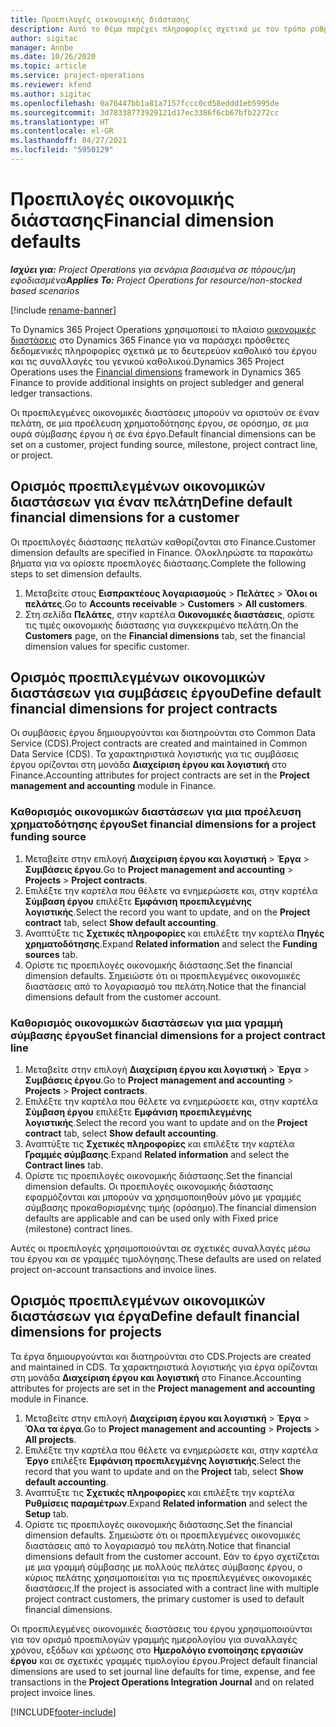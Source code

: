 ```yaml
---
title: Προεπιλογές οικονομικής διάστασης
description: Αυτό το θέμα παρέχει πληροφορίες σχετικά με τον τρόπο ρύθμισης των προεπιλογών οικονομικής διάστασης.
author: sigitac
manager: Annbe
ms.date: 10/26/2020
ms.topic: article
ms.service: project-operations
ms.reviewer: kfend
ms.author: sigitac
ms.openlocfilehash: 0a76447bb1a81a7157fccc0cd58eddd1eb5995de
ms.sourcegitcommit: 3d78338773929121d17ec3386f6cb67bfb2272cc
ms.translationtype: HT
ms.contentlocale: el-GR
ms.lasthandoff: 04/27/2021
ms.locfileid: "5950129"
---
```

# <a name="financial-dimension-defaults"></a><span data-ttu-id="8ee50-103">Προεπιλογές οικονομικής διάστασης</span><span class="sxs-lookup"><span data-stu-id="8ee50-103">Financial dimension defaults</span></span>

<span data-ttu-id="8ee50-104">_**Ισχύει για:** Project Operations για σενάρια βασισμένα σε πόρους/μη εφοδιασμένα_</span><span class="sxs-lookup"><span data-stu-id="8ee50-104">_**Applies To:** Project Operations for resource/non-stocked based scenarios_</span></span>

[!include [rename-banner](~/includes/cc-data-platform-banner.md)]

<span data-ttu-id="8ee50-105">Το Dynamics 365 Project Operations χρησιμοποιεί το πλαίσιο [οικονομικές διαστάσεις](/dynamics365/finance/general-ledger/financial-dimensions) στο Dynamics 365 Finance για να παράσχει πρόσθετες δεδομενικές πληροφορίες σχετικά με το δευτερεύον καθολικό του έργου και τις συναλλαγές του γενικού καθολικού.</span><span class="sxs-lookup"><span data-stu-id="8ee50-105">Dynamics 365 Project Operations uses the [Financial dimensions](/dynamics365/finance/general-ledger/financial-dimensions) framework in Dynamics 365 Finance to provide additional insights on project subledger and general ledger transactions.</span></span>

<span data-ttu-id="8ee50-106">Οι προεπιλεγμένες οικονομικές διαστάσεις μπορούν να οριστούν σε έναν πελάτη, σε μια προέλευση χρηματοδότησης έργου, σε ορόσημο, σε μια ουρά σύμβασης έργου ή σε ένα έργο.</span><span class="sxs-lookup"><span data-stu-id="8ee50-106">Default financial dimensions can be set on a customer, project funding source, milestone, project contract line, or project.</span></span>

## <a name="define-default-financial-dimensions-for-a-customer"></a><span data-ttu-id="8ee50-107">Ορισμός προεπιλεγμένων οικονομικών διαστάσεων για έναν πελάτη</span><span class="sxs-lookup"><span data-stu-id="8ee50-107">Define default financial dimensions for a customer</span></span>

<span data-ttu-id="8ee50-108">Οι προεπιλογές διάστασης πελατών καθορίζονται στο Finance.</span><span class="sxs-lookup"><span data-stu-id="8ee50-108">Customer dimension defaults are specified in Finance.</span></span> <span data-ttu-id="8ee50-109">Ολοκληρώστε τα παρακάτω βήματα για να ορίσετε προεπιλογές διάστασης.</span><span class="sxs-lookup"><span data-stu-id="8ee50-109">Complete the following steps to set dimension defaults.</span></span>

1. <span data-ttu-id="8ee50-110">Μεταβείτε στους **Εισπρακτέους λογαριασμούς** > **Πελάτες** > **Όλοι οι πελάτες**.</span><span class="sxs-lookup"><span data-stu-id="8ee50-110">Go to **Accounts receivable** > **Customers** > **All customers**.</span></span>
2. <span data-ttu-id="8ee50-111">Στη σελίδα **Πελάτες**, στην καρτέλα **Οικονομικές διαστάσεις**, ορίστε τις τιμές οικονομικής διάστασης για συγκεκριμένο πελάτη.</span><span class="sxs-lookup"><span data-stu-id="8ee50-111">On the **Customers** page, on the **Financial dimensions** tab, set the financial dimension values for specific customer.</span></span>

## <a name="define-default-financial-dimensions-for-project-contracts"></a><span data-ttu-id="8ee50-112">Ορισμός προεπιλεγμένων οικονομικών διαστάσεων για συμβάσεις έργου</span><span class="sxs-lookup"><span data-stu-id="8ee50-112">Define default financial dimensions for project contracts</span></span>

<span data-ttu-id="8ee50-113">Οι συμβάσεις έργου δημιουργούνται και διατηρούνται στο Common Data Service (CDS).</span><span class="sxs-lookup"><span data-stu-id="8ee50-113">Project contracts are created and maintained in Common Data Service (CDS).</span></span> <span data-ttu-id="8ee50-114">Τα χαρακτηριστικά λογιστικής για τις συμβάσεις έργου ορίζονται στη μονάδα **Διαχείριση έργου και λογιστική** στο Finance.</span><span class="sxs-lookup"><span data-stu-id="8ee50-114">Accounting attributes for project contracts are set in the **Project management and accounting** module in Finance.</span></span>

### <a name="set-financial-dimensions-for-a-project-funding-source"></a><span data-ttu-id="8ee50-115">Καθορισμός οικονομικών διαστάσεων για μια προέλευση χρηματοδότησης έργου</span><span class="sxs-lookup"><span data-stu-id="8ee50-115">Set financial dimensions for a project funding source</span></span>

1. <span data-ttu-id="8ee50-116">Μεταβείτε στην επιλογή **Διαχείριση έργου και λογιστική** > **Έργα** > **Συμβάσεις έργου**.</span><span class="sxs-lookup"><span data-stu-id="8ee50-116">Go to **Project management and accounting** > **Projects** > **Project contracts**.</span></span>
2. <span data-ttu-id="8ee50-117">Επιλέξτε την καρτέλα που θέλετε να ενημερώσετε και, στην καρτέλα **Σύμβαση έργου** επιλέξτε **Εμφάνιση προεπιλεγμένης λογιστικής**.</span><span class="sxs-lookup"><span data-stu-id="8ee50-117">Select the record you want to update, and on the **Project contract** tab, select **Show default accounting**.</span></span>
3. <span data-ttu-id="8ee50-118">Αναπτύξτε τις **Σχετικές πληροφορίες** και επιλέξτε την καρτέλα **Πηγές χρηματοδότησης**.</span><span class="sxs-lookup"><span data-stu-id="8ee50-118">Expand **Related information** and select the **Funding sources** tab.</span></span>
4. <span data-ttu-id="8ee50-119">Ορίστε τις προεπιλογές οικονομικής διάστασης.</span><span class="sxs-lookup"><span data-stu-id="8ee50-119">Set the financial dimension defaults.</span></span> <span data-ttu-id="8ee50-120">Σημειώστε ότι οι προεπιλεγμένες οικονομικές διαστάσεις από το λογαριασμό του πελάτη.</span><span class="sxs-lookup"><span data-stu-id="8ee50-120">Notice that the financial dimensions default from the customer account.</span></span>

### <a name="set-financial-dimensions-for-a-project-contract-line"></a><span data-ttu-id="8ee50-121">Καθορισμός οικονομικών διαστάσεων για μια γραμμή σύμβασης έργου</span><span class="sxs-lookup"><span data-stu-id="8ee50-121">Set financial dimensions for a project contract line</span></span>

1. <span data-ttu-id="8ee50-122">Μεταβείτε στην επιλογή **Διαχείριση έργου και λογιστική** > **Έργα** > **Συμβάσεις έργου**.</span><span class="sxs-lookup"><span data-stu-id="8ee50-122">Go to **Project management and accounting** > **Projects** > **Project contracts**.</span></span>
2. <span data-ttu-id="8ee50-123">Επιλέξτε την καρτέλα που θέλετε να ενημερώσετε και, στην καρτέλα **Σύμβαση έργου** επιλέξτε **Εμφάνιση προεπιλεγμένης λογιστικής**.</span><span class="sxs-lookup"><span data-stu-id="8ee50-123">Select the record you want to update and on the **Project contract** tab, select **Show default accounting**.</span></span>
3. <span data-ttu-id="8ee50-124">Αναπτύξτε τις **Σχετικές πληροφορίες** και επιλέξτε την καρτέλα **Γραμμές σύμβασης**.</span><span class="sxs-lookup"><span data-stu-id="8ee50-124">Expand **Related information** and select the **Contract lines** tab.</span></span>
4. <span data-ttu-id="8ee50-125">Ορίστε τις προεπιλογές οικονομικής διάστασης.</span><span class="sxs-lookup"><span data-stu-id="8ee50-125">Set the financial dimension defaults.</span></span> <span data-ttu-id="8ee50-126">Οι προεπιλογές οικονομικής διάστασης εφαρμόζονται και μπορούν να χρησιμοποιηθούν μόνο με γραμμές σύμβασης προκαθορισμένης τιμής (ορόσημο).</span><span class="sxs-lookup"><span data-stu-id="8ee50-126">The financial dimension defaults are applicable and can be used only with Fixed price (milestone) contract lines.</span></span>

<span data-ttu-id="8ee50-127">Αυτές οι προεπιλογές χρησιμοποιούνται σε σχετικές συναλλαγές μέσω του έργου και σε γραμμές τιμολόγησης.</span><span class="sxs-lookup"><span data-stu-id="8ee50-127">These defaults are used on related project on-account transactions and invoice lines.</span></span>

## <a name="define-default-financial-dimensions-for-projects"></a><span data-ttu-id="8ee50-128">Ορισμός προεπιλεγμένων οικονομικών διαστάσεων για έργα</span><span class="sxs-lookup"><span data-stu-id="8ee50-128">Define default financial dimensions for projects</span></span>

<span data-ttu-id="8ee50-129">Τα έργα δημιουργούνται και διατηρούνται στο CDS.</span><span class="sxs-lookup"><span data-stu-id="8ee50-129">Projects are created and maintained in CDS.</span></span> <span data-ttu-id="8ee50-130">Τα χαρακτηριστικά λογιστικής για έργα ορίζονται στη μονάδα **Διαχείριση έργου και λογιστική** στο Finance.</span><span class="sxs-lookup"><span data-stu-id="8ee50-130">Accounting attributes for projects are set in the **Project management and accounting** module in Finance.</span></span>

1. <span data-ttu-id="8ee50-131">Μεταβείτε στην επιλογή **Διαχείριση έργου και λογιστική** > **Έργα** > **Όλα τα έργα**.</span><span class="sxs-lookup"><span data-stu-id="8ee50-131">Go to **Project management and accounting** > **Projects** > **All projects**.</span></span>
2. <span data-ttu-id="8ee50-132">Επιλέξτε την καρτέλα που θέλετε να ενημερώσετε και, στην καρτέλα **Έργο** επιλέξτε **Εμφάνιση προεπιλεγμένης λογιστικής**.</span><span class="sxs-lookup"><span data-stu-id="8ee50-132">Select the record that you want to update and on the **Project** tab, select **Show default accounting**.</span></span>
3. <span data-ttu-id="8ee50-133">Αναπτύξτε τις **Σχετικές πληροφορίες** και επιλέξτε την καρτέλα **Ρυθμίσεις παραμέτρων**.</span><span class="sxs-lookup"><span data-stu-id="8ee50-133">Expand **Related information** and select the **Setup** tab.</span></span>
4. <span data-ttu-id="8ee50-134">Ορίστε τις προεπιλογές οικονομικής διάστασης.</span><span class="sxs-lookup"><span data-stu-id="8ee50-134">Set the financial dimension defaults.</span></span> <span data-ttu-id="8ee50-135">Σημειώστε ότι οι προεπιλεγμένες οικονομικές διαστάσεις από το λογαριασμό του πελάτη.</span><span class="sxs-lookup"><span data-stu-id="8ee50-135">Notice that financial dimensions default from the customer account.</span></span> <span data-ttu-id="8ee50-136">Εάν το έργο σχετίζεται με μια γραμμή σύμβασης με πολλούς πελάτες σύμβασης έργου, ο κύριος πελάτης χρησιμοποιείται για τις προεπιλεγμένες οικονομικές διαστάσεις.</span><span class="sxs-lookup"><span data-stu-id="8ee50-136">If the project is associated with a contract line with multiple project contract customers, the primary customer is used to default financial dimensions.</span></span>

<span data-ttu-id="8ee50-137">Οι προεπιλεγμένες οικονομικές διαστάσεις του έργου χρησιμοποιούνται για τον ορισμό προεπιλογών γραμμής ημερολογίου για συναλλαγές χρόνου, εξόδων και χρέωσης στο **Ημερολόγιο ενοποίησης εργασιών έργου** και σε σχετικές γραμμές τιμολογίου έργου.</span><span class="sxs-lookup"><span data-stu-id="8ee50-137">Project default financial dimensions are used to set journal line defaults for time, expense, and fee transactions in the **Project Operations Integration Journal** and on related project invoice lines.</span></span>


[!INCLUDE[footer-include](../includes/footer-banner.md)]